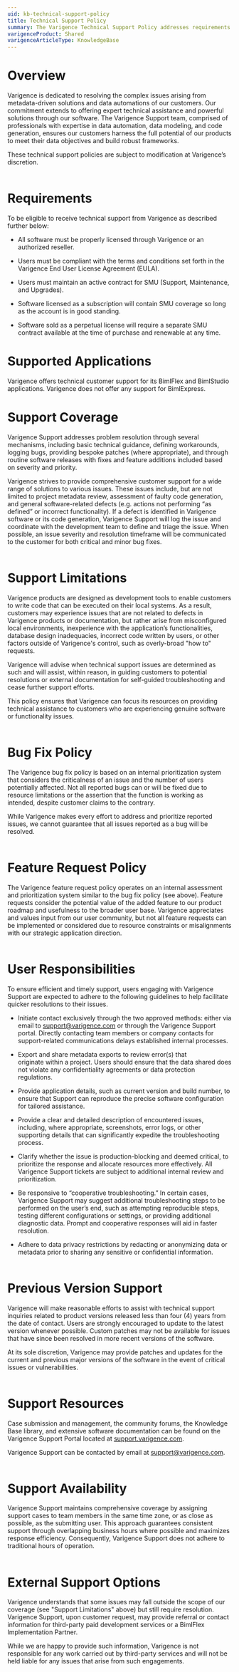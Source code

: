 ```yaml
---
uid: kb-technical-support-policy
title: Technical Support Policy
summary: The Varigence Technical Support Policy addresses requirements to receive support, its coverage policy, its limitations, and additional resources available.
varigenceProduct: Shared
varigenceArticleType: KnowledgeBase
---
```

# Overview

Varigence is dedicated to resolving the complex issues arising from metadata-driven solutions and data automations of our customers. Our commitment extends to offering expert technical assistance and powerful solutions through our software. The Varigence Support team, comprised of professionals with expertise in data automation, data modeling, and code generation, ensures our customers harness the full potential of our products to meet their data objectives and build robust frameworks. 

These technical support policies are subject to modification at Varigence’s discretion.  
 

# Requirements 

To be eligible to receive technical support from Varigence as described further below: 

*   All software must be properly licensed through Varigence or an authorized reseller. 
    
*   Users must be compliant with the terms and conditions set forth in the Varigence End User License Agreement (EULA). 
    
*   Users must maintain an active contract for SMU (Support, Maintenance, and Upgrades). 
    

*   Software licensed as a subscription will contain SMU coverage so long as the account is in good standing.  
    
*   Software sold as a perpetual license will require a separate SMU contract available at the time of purchase and renewable at any time.
    

# Supported Applications 

Varigence offers technical customer support for its BimlFlex and BimlStudio applications. Varigence does not offer any support for BimlExpress. 

# Support Coverage 

Varigence Support addresses problem resolution through several mechanisms, including basic technical guidance, defining workarounds, logging bugs, providing bespoke patches (where appropriate), and through routine software releases with fixes and feature additions included based on severity and priority.

Varigence strives to provide comprehensive customer support for a wide range of solutions to various issues. These issues include, but are not limited to project metadata review, assessment of faulty code generation, and general software-related defects (e.g. actions not performing “as defined” or incorrect functionality). If a defect is identified in Varigence software or its code generation, Varigence Support will log the issue and coordinate with the development team to define and triage the issue. When possible, an issue severity and resolution timeframe will be communicated to the customer for both critical and minor bug fixes.  
 

# Support Limitations 

Varigence products are designed as development tools to enable customers to write code that can be executed on their local systems. As a result, customers may experience issues that are not related to defects in Varigence products or documentation, but rather arise from misconfigured local environments, inexperience with the application’s functionalities, database design inadequacies, incorrect code written by users, or other factors outside of Varigence's control, such as overly-broad "how to" requests.

Varigence will advise when technical support issues are determined as such and will assist, within reason, in guiding customers to potential resolutions or external documentation for self-guided troubleshooting and cease further support efforts.

This policy ensures that Varigence can focus its resources on providing technical assistance to customers who are experiencing genuine software or functionality issues.  
 

# Bug Fix Policy  

The Varigence bug fix policy is based on an internal prioritization system that considers the criticalness of an issue and the number of users potentially affected. Not all reported bugs can or will be fixed due to resource limitations or the assertion that the function is working as intended, despite customer claims to the contrary.

While Varigence makes every effort to address and prioritize reported issues, we cannot guarantee that all issues reported as a bug will be resolved.  
 

# Feature Request Policy

The Varigence feature request policy operates on an internal assessment and prioritization system similar to the bug fix policy (see above). Feature requests consider the potential value of the added feature to our product roadmap and usefulness to the broader user base. Varigence appreciates and values input from our user community, but not all feature requests can be implemented or considered due to resource constraints or misalignments with our strategic application direction.  
 

# User Responsibilities 

To ensure efficient and timely support, users engaging with Varigence Support are expected to adhere to the following guidelines to help facilitate quicker resolutions to their issues.   

*   Initiate contact exclusively through the two approved methods: either via email to [support@varigence.com](mailto:support@varigence.com) or through the Varigence Support portal. Directly contacting team members or company contacts for support-related communications delays established internal processes.
    
*   Export and share metadata exports to review error(s) that originate within a project. Users should ensure that the data shared does not violate any confidentiality agreements or data protection regulations. 
    
*   Provide application details, such as current version and build number, to ensure that Support can reproduce the precise software configuration for tailored assistance.
    
*   Provide a clear and detailed description of encountered issues, including, where appropriate, screenshots, error logs, or other supporting details that can significantly expedite the troubleshooting process. 
    
*   Clarify whether the issue is production-blocking and deemed critical, to prioritize the response and allocate resources more effectively. All Varigence Support tickets are subject to additional internal review and prioritization.
    
*   Be responsive to “cooperative troubleshooting.” In certain cases, Varigence Support may suggest additional troubleshooting steps to be performed on the user’s end, such as attempting reproducible steps, testing different configurations or settings, or providing additional diagnostic data. Prompt and cooperative responses will aid in faster resolution. 
    
*   Adhere to data privacy restrictions by redacting or anonymizing data or metadata prior to sharing any sensitive or confidential information.  
     
    

# Previous Version Support 

Varigence will make reasonable efforts to assist with technical support inquiries related to product versions released less than four (4) years from the date of contact. Users are strongly encouraged to update to the latest version whenever possible. Custom patches may not be available for issues that have since been resolved in more recent versions of the software.

At its sole discretion, Varigence may provide patches and updates for the current and previous major versions of the software in the event of critical issues or vulnerabilities.  
 

# Support Resources

Case submission and management, the community forums, the Knowledge Base library, and extensive software documentation can be found on the Varigence Support Portal located at [support.varigence.com](https://varigence2-my.sharepoint.com/personal/carl_stein_varigence_com/Documents/2023/Operations/Biml%20Partner%20Network/support.varigence.com).

Varigence Support can be contacted by email at [support@varigence.com](mailto:support@varigence.com).  
 

# Support Availability 

Varigence Support maintains comprehensive coverage by assigning support cases to team members in the same time zone, or as close as possible, as the submitting user. This approach guarantees consistent support through overlapping business hours where possible and maximizes response efficiency. Consequently, Varigence Support does not adhere to traditional hours of operation.    
 

# External Support Options 

Varigence understands that some issues may fall outside the scope of our coverage (see "Support Limitations" above) but still require resolution. Varigence Support, upon customer request, may provide referral or contact information for third-party paid development services or a BimlFlex Implementation Partner.  

While we are happy to provide such information, Varigence is not responsible for any work carried out by third-party services and will not be held liable for any issues that arise from such engagements.